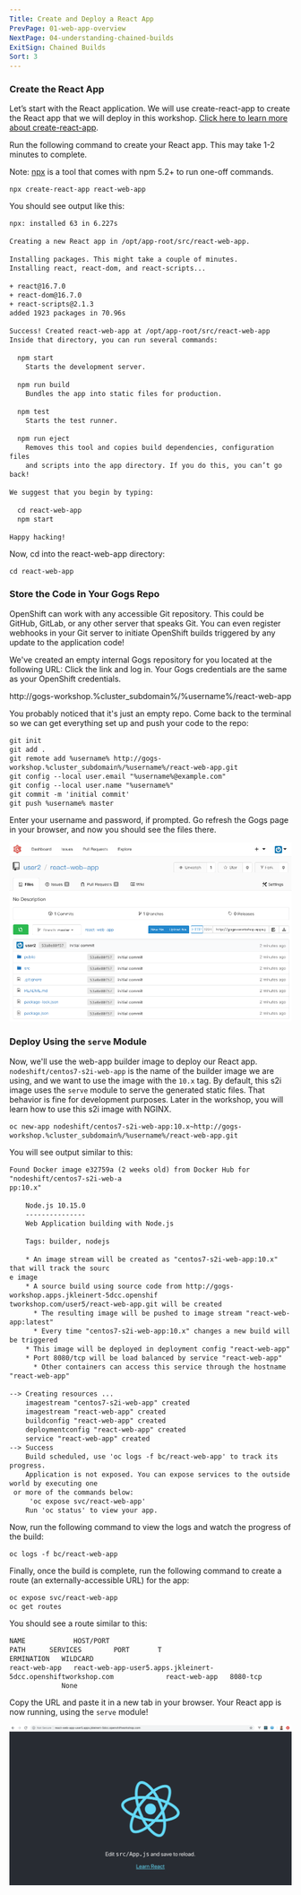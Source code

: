 ```yaml
---
Title: Create and Deploy a React App
PrevPage: 01-web-app-overview
NextPage: 04-understanding-chained-builds
ExitSign: Chained Builds
Sort: 3
---
```


### Create the React App

Let’s start with the React application. We will use create-react-app to create the React app that we will deploy in this workshop. [Click here to learn more about create-react-app](https://github.com/facebook/create-react-app).

Run the following command to create your React app. This may take 1-2 minutes to complete. 

Note: [npx](https://github.com/zkat/npx#readme) is a tool that comes with npm 5.2+ to run one-off commands.

```execute
npx create-react-app react-web-app
```

You should see output like this:

```
npx: installed 63 in 6.227s

Creating a new React app in /opt/app-root/src/react-web-app.

Installing packages. This might take a couple of minutes.
Installing react, react-dom, and react-scripts...

+ react@16.7.0
+ react-dom@16.7.0
+ react-scripts@2.1.3
added 1923 packages in 70.96s

Success! Created react-web-app at /opt/app-root/src/react-web-app
Inside that directory, you can run several commands:

  npm start
    Starts the development server.

  npm run build
    Bundles the app into static files for production.

  npm test
    Starts the test runner.

  npm run eject
    Removes this tool and copies build dependencies, configuration files
    and scripts into the app directory. If you do this, you can’t go back!

We suggest that you begin by typing:

  cd react-web-app
  npm start

Happy hacking!
```

Now, cd into the react-web-app directory:

```execute
cd react-web-app
```

### Store the Code in Your Gogs Repo

OpenShift can work with any accessible Git repository. This could be GitHub,
GitLab, or any other server that speaks Git. You can even register webhooks in
your Git server to initiate OpenShift builds triggered by any update to the
application code!

We've created an empty internal Gogs repository for you located at the following URL:
Click the link and log in. Your Gogs credentials are the same as your OpenShift credentials.

http://gogs-workshop.%cluster_subdomain%/%username%/react-web-app


You probably noticed that it's just an empty repo. Come back to the terminal so we can get everything set up and push your code to the repo:

```execute
git init
git add .
git remote add %username% http://gogs-workshop.%cluster_subdomain%/%username%/react-web-app.git
git config --local user.email "%username%@example.com"
git config --local user.name "%username%"
git commit -m 'initial commit'
git push %username% master
```

Enter your username and password, if prompted. Go refresh the Gogs page in your browser, and now you should see the files there.

![Gogs Repo Screenshot](./gogs-repo.png)

### Deploy Using the `serve` Module

Now, we'll use the web-app builder image to deploy our React app. `nodeshift/centos7-s2i-web-app` is the name of the builder image we are using, and we want to use the image with the `10.x` tag. By default, this s2i image uses the `serve` module to serve the generated static files. That behavior is fine for development purposes. Later in the workshop, you will learn how to use this s2i image with NGINX.

```execute
oc new-app nodeshift/centos7-s2i-web-app:10.x~http://gogs-workshop.%cluster_subdomain%/%username%/react-web-app.git
```

You will see output similar to this:

```
Found Docker image e32759a (2 weeks old) from Docker Hub for "nodeshift/centos7-s2i-web-a
pp:10.x"

    Node.js 10.15.0
    ---------------
    Web Application building with Node.js

    Tags: builder, nodejs

    * An image stream will be created as "centos7-s2i-web-app:10.x" that will track the sourc
e image
    * A source build using source code from http://gogs-workshop.apps.jkleinert-5dcc.openshif
tworkshop.com/user5/react-web-app.git will be created
      * The resulting image will be pushed to image stream "react-web-app:latest"
      * Every time "centos7-s2i-web-app:10.x" changes a new build will be triggered
    * This image will be deployed in deployment config "react-web-app"
    * Port 8080/tcp will be load balanced by service "react-web-app"
      * Other containers can access this service through the hostname "react-web-app"

--> Creating resources ...
    imagestream "centos7-s2i-web-app" created
    imagestream "react-web-app" created
    buildconfig "react-web-app" created
    deploymentconfig "react-web-app" created
    service "react-web-app" created
--> Success
    Build scheduled, use 'oc logs -f bc/react-web-app' to track its progress.
    Application is not exposed. You can expose services to the outside world by executing one
 or more of the commands below:
     'oc expose svc/react-web-app'
    Run 'oc status' to view your app.
```

Now, run the following command to view the logs and watch the progress of the build:

```execute
oc logs -f bc/react-web-app
```

Finally, once the build is complete, run the following command to create a route (an externally-accessible URL) for the app:

```execute
oc expose svc/react-web-app
oc get routes
```

You should see a route similar to this:

```
NAME            HOST/PORT                                                       PATH      SERVICES        PORT       T
ERMINATION   WILDCARD
react-web-app   react-web-app-user5.apps.jkleinert-5dcc.openshiftworkshop.com             react-web-app   8080-tcp
             None
```

Copy the URL and paste it in a new tab in your browser. Your React app is now running, using the `serve` module!

![Create React App Screenshot](./cra-screenshot.png)
